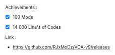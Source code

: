 Achievements :

- [x] 100 Mods

- [x] 14 000 Line's of Codes

Link :

- https://github.com/RJxMoDz/VCA-v9/releases
